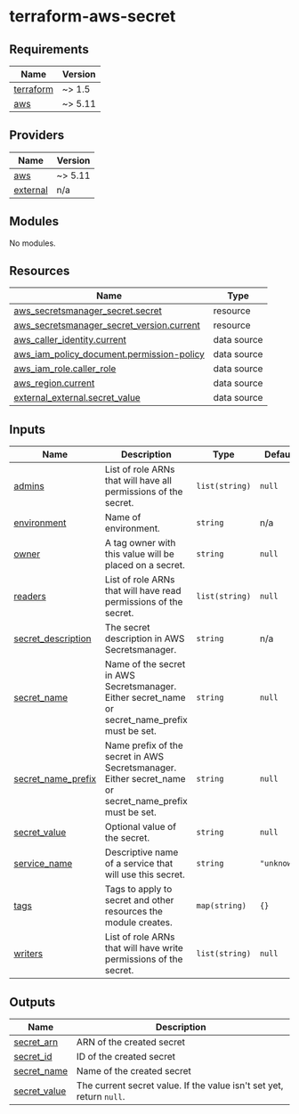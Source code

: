 # terraform-aws-secret
## Requirements

| Name | Version |
|------|---------|
| <a name="requirement_terraform"></a> [terraform](#requirement\_terraform) | ~> 1.5 |
| <a name="requirement_aws"></a> [aws](#requirement\_aws) | ~> 5.11 |

## Providers

| Name | Version |
|------|---------|
| <a name="provider_aws"></a> [aws](#provider\_aws) | ~> 5.11 |
| <a name="provider_external"></a> [external](#provider\_external) | n/a |

## Modules

No modules.

## Resources

| Name | Type |
|------|------|
| [aws_secretsmanager_secret.secret](https://registry.terraform.io/providers/hashicorp/aws/latest/docs/resources/secretsmanager_secret) | resource |
| [aws_secretsmanager_secret_version.current](https://registry.terraform.io/providers/hashicorp/aws/latest/docs/resources/secretsmanager_secret_version) | resource |
| [aws_caller_identity.current](https://registry.terraform.io/providers/hashicorp/aws/latest/docs/data-sources/caller_identity) | data source |
| [aws_iam_policy_document.permission-policy](https://registry.terraform.io/providers/hashicorp/aws/latest/docs/data-sources/iam_policy_document) | data source |
| [aws_iam_role.caller_role](https://registry.terraform.io/providers/hashicorp/aws/latest/docs/data-sources/iam_role) | data source |
| [aws_region.current](https://registry.terraform.io/providers/hashicorp/aws/latest/docs/data-sources/region) | data source |
| [external_external.secret_value](https://registry.terraform.io/providers/hashicorp/external/latest/docs/data-sources/external) | data source |

## Inputs

| Name | Description | Type | Default | Required |
|------|-------------|------|---------|:--------:|
| <a name="input_admins"></a> [admins](#input\_admins) | List of role ARNs that will have all permissions of the secret. | `list(string)` | `null` | no |
| <a name="input_environment"></a> [environment](#input\_environment) | Name of environment. | `string` | n/a | yes |
| <a name="input_owner"></a> [owner](#input\_owner) | A tag owner with this value will be placed on a secret. | `string` | `null` | no |
| <a name="input_readers"></a> [readers](#input\_readers) | List of role ARNs that will have read permissions of the secret. | `list(string)` | `null` | no |
| <a name="input_secret_description"></a> [secret\_description](#input\_secret\_description) | The secret description in AWS Secretsmanager. | `string` | n/a | yes |
| <a name="input_secret_name"></a> [secret\_name](#input\_secret\_name) | Name of the secret in AWS Secretsmanager. Either secret\_name or secret\_name\_prefix must be set. | `string` | `null` | no |
| <a name="input_secret_name_prefix"></a> [secret\_name\_prefix](#input\_secret\_name\_prefix) | Name prefix of the secret in AWS Secretsmanager. Either secret\_name or secret\_name\_prefix must be set. | `string` | `null` | no |
| <a name="input_secret_value"></a> [secret\_value](#input\_secret\_value) | Optional value of the secret. | `string` | `null` | no |
| <a name="input_service_name"></a> [service\_name](#input\_service\_name) | Descriptive name of a service that will use this secret. | `string` | `"unknown"` | no |
| <a name="input_tags"></a> [tags](#input\_tags) | Tags to apply to secret and other resources the module creates. | `map(string)` | `{}` | no |
| <a name="input_writers"></a> [writers](#input\_writers) | List of role ARNs that will have write permissions of the secret. | `list(string)` | `null` | no |

## Outputs

| Name | Description |
|------|-------------|
| <a name="output_secret_arn"></a> [secret\_arn](#output\_secret\_arn) | ARN of the created secret |
| <a name="output_secret_id"></a> [secret\_id](#output\_secret\_id) | ID of the created secret |
| <a name="output_secret_name"></a> [secret\_name](#output\_secret\_name) | Name of the created secret |
| <a name="output_secret_value"></a> [secret\_value](#output\_secret\_value) | The current secret value. If the value isn't set yet, return `null`. |
